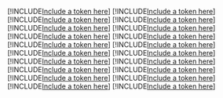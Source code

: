 [!INCLUDE[Include a token here](refs1536583987382/r1.md)]
[!INCLUDE[Include a token here](refs1536583987382/r2.md)]
[!INCLUDE[Include a token here](refs1536583987382/r3.md)]
[!INCLUDE[Include a token here](refs1536583987382/r4.md)]
[!INCLUDE[Include a token here](refs1536583987382/r5.md)]
[!INCLUDE[Include a token here](refs1536583987382/r6.md)]
[!INCLUDE[Include a token here](refs1536583987382/r7.md)]
[!INCLUDE[Include a token here](refs1536583987382/r8.md)]
[!INCLUDE[Include a token here](refs1536583987382/r9.md)]
[!INCLUDE[Include a token here](refs1536583987382/r10.md)]
[!INCLUDE[Include a token here](refs1536583987382/r11.md)]
[!INCLUDE[Include a token here](refs1536583987382/r12.md)]
[!INCLUDE[Include a token here](refs1536583987382/r13.md)]
[!INCLUDE[Include a token here](refs1536583987382/r14.md)]
[!INCLUDE[Include a token here](refs1536583987382/r15.md)]
[!INCLUDE[Include a token here](refs1536583987382/r16.md)]
[!INCLUDE[Include a token here](refs1536583987382/r17.md)]
[!INCLUDE[Include a token here](refs1536583987382/r18.md)]
[!INCLUDE[Include a token here](refs1536583987382/r19.md)]
[!INCLUDE[Include a token here](refs1536583987382/r20.md)]